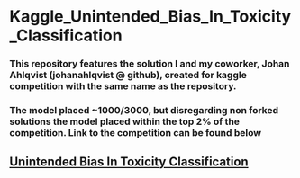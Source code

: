 # Kaggle_Unintended_Bias_In_Toxicity_Classification

### This repository features the solution I and my coworker, Johan Ahlqvist (johanahlqvist @ github), created for kaggle competition with the same name as the repository.

### The model placed ~1000/3000, but disregarding non forked solutions the model placed within the top 2% of the competition. Link to the competition can be found below

## [Unintended Bias In Toxicity Classification](https://www.kaggle.com/c/jigsaw-unintended-bias-in-toxicity-classification)
